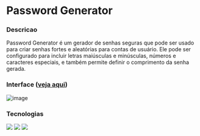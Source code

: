 # Password Generator


### Descricao


Password Generator é um gerador de senhas seguras que pode ser usado para criar senhas fortes e aleatórias para contas de usuário. Ele pode ser configurado 
para incluir letras maiúsculas e minúsculas, números e caracteres especiais, e também permite definir o comprimento da senha gerada.


### Interface (<a href="https://martinsroberto.github.io/2023-password_generator/">veja aqui</a>)


![image](https://user-images.githubusercontent.com/104272370/212582056-554e1085-b635-4bce-840c-411b25b2b5a5.png)


### Tecnologias
<div style="display: inline_block">
<img src="https://img.shields.io/badge/HTML5-E34F26?style=for-the-badge&logo=html5&logoColor=white" />
<img src="https://img.shields.io/badge/CSS3-1572B6?style=for-the-badge&logo=css3&logoColor=white" />
<img src="https://img.shields.io/badge/JavaScript-F7DF1E?style=for-the-badge&logo=javascript&logoColor=black" />

</div>

